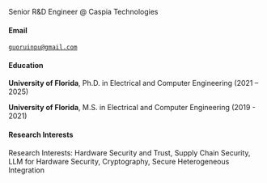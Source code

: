 <!-- [![XX](https://img.shields.io/badge/XX-github-blue?logo=github)](https://github.com/XX) -->

Senior R&D Engineer @ Caspia Technologies

#### Email  
<code>guoruinpu@gmail.com</code>  
<!-- <code>XX@XX.XX</code> -->

#### Education  
**University of Florida**, Ph.D. in Electrical and Computer Engineering (2021 – 2025)  

**University of Florida**, M.S. in Electrical and Computer Engineering (2019 - 2021)



#### Research Interests  
Research Interests: Hardware Security and Trust, Supply Chain Security, LLM for Hardware Security, Cryptography, Secure Heterogeneous Integration